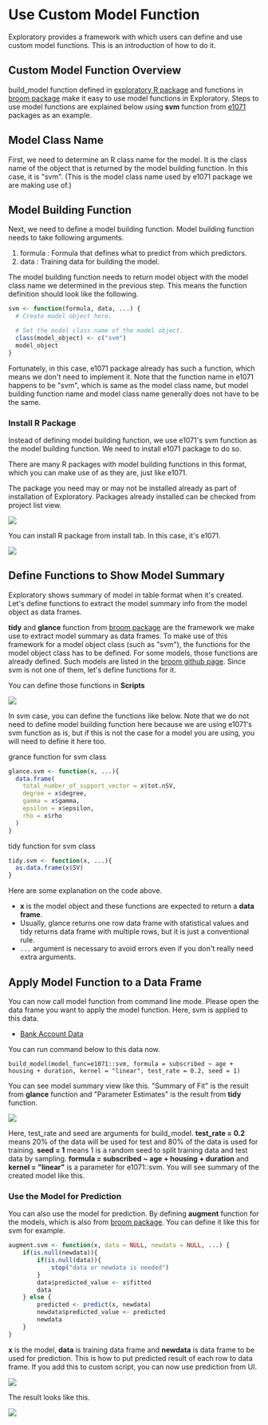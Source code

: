 # Use Custom Model Function

Exploratory provides a framework with which users can define and use custom model functions. This is an introduction of how to do it.

## Custom Model Function Overview

build_model function defined in [exploratory R package](https://github.com/exploratory-io/exploratory_func) and functions in [broom package](https://github.com/tidyverse/broom) make it easy to use model functions in Exploratory.
Steps to use model functions are explained below using **svm** function from [e1071](https://github.com/cran/e1071) packages as an example.

## Model Class Name
First, we need to determine an R class name for the model. It is the class name of the object that is returned by the model building function. In this case, it is "svm". (This is the model class name used by e1071 package we are making use of.)

## Model Building Function
Next, we need to define a model building function.
Model building function needs to take following arguments.

1. formula : Formula that defines what to predict from which predictors.
2. data : Training data for building the model.

The model building function needs to return model object with the model class name we determined in the previous step.
This means the function definition should look like the following.

``` r
svm <- function(formula, data, ...) {
  # Create model object here.

  # Set the model class name of the model object.
  class(model_object) <- c("svm")
  model_object
}
```

Fortunately, in this case, e1071 package already has such a function, which means we don't need to implement it.
Note that the function name in e1071 happens to be "svm", which is same as the model class name, but model building function name and model class name generally does not have to be the same.

### Install R Package

Instead of defining model building function, we use e1071's svm function as the model building function.
We need to install e1071 package to do so.

There are many R packages with model building functions in this format, which you can make use of as they are, just like e1071.

The package you need may or may not be installed already as part of installation of Exploratory. Packages already installed can be checked from project list view.

![](import/images/installed_packages.png)

You can install R package from install tab. In this case, it's e1071.

![](import/images/install_package.png)

## Define Functions to Show Model Summary

Exploratory shows summary of model in table format when it's created. Let's define functions to extract the model summary info from the model object as data frames.

**tidy** and **glance** function from [broom package](https://github.com/tidyverse/broom) are the framework we make use to extract model summary as data frames. To make use of this framework for a model object class (such as "svm"), the functions for the model object class has to be defined. For some models, those functions are already defined. Such models are listed in the [broom github page](https://github.com/tidyverse/broom). Since svm is not one of them, let's define functions for it.

You can define those functions in **Scripts**

![](import/images/define_tidiers.png)

In svm case, you can define the functions like below.
Note that we do not need to define model building function here because we are using e1071's svm function as is, but if this is not the case for a model you are using, you will need to define it here too.

grance function for svm class
``` r
glance.svm <- function(x, ...){
  data.frame(
    total_number_of_support_vector = x$tot.nSV,
    degree = x$degree,
    gamma = x$gamma,
    epsilon = x$epsilon,
    rho = x$rho
  )
}
```

tidy function for svm class
``` r
tidy.svm <- function(x, ...){
  as.data.frame(x$SV)
}
```

Here are some explanation on the code above.

- **x** is the model object and these functions are expected to return a **data frame**.
- Usually, glance returns one row data frame with statistical values and tidy returns data frame with multiple rows, but it is just a conventional rule.
- `...` argument is necessary to avoid errors even if you don't really need extra arguments.

## Apply Model Function to a Data Frame

You can now call model function from command line mode. Please open the data frame you want to apply the model function. Here, svm is applied to this data.
- [Bank Account Data](https://exploratory.io/data/yosuke/7797836164735084)

You can run command below to this data now.

```
build_model(model_func=e1071::svm, formula = subscribed ~ age + housing + duration, kernel = "linear", test_rate = 0.2, seed = 1)
```

You can see model summary view like this. "Summary of Fit" is the result from **glance** function and "Parameter Estimates" is the result from **tidy** function.

![](import/images/model_result.png)

Here, test_rate and seed are arguments for build_model. __test_rate = 0.2__ means 20% of the data will be used for test and 80% of the data is used for training. __seed = 1__ means 1 is a random seed to split training data and test data by sampling. __formula = subscribed ~ age + housing + duration__ and __kernel = "linear"__ is a parameter for e1071::svm. You will see summary of the created model like this.

### Use the Model for Prediction

You can also use the model for prediction. By defining **augment** function for the models, which is also from [broom package](https://github.com/tidyverse/broom). You can define it like this for svm for example.

``` r
augment.svm <- function(x, data = NULL, newdata = NULL, ...) {
    if(is.null(newdata)){
        if(is.null(data)){
            stop("data or newdata is needed")
        }
        data$predicted_value <- x$fitted   
        data
    } else {
        predicted <- predict(x, newdata)
        newdata$predicted_value <- predicted
        newdata
    }
}
```

**x** is the model, **data** is training data frame and **newdata** is data frame to be used for prediction. This is how to put predicted result of each row to data frame. If you add this to custom script, you can now use prediction from UI.

![](import/images/prediction_ui.png)

The result looks like this.

![](import/images/prediction_result.png)
